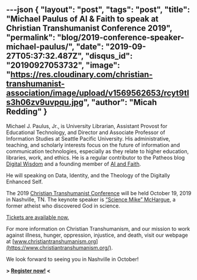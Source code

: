 ---json
{
	"layout": "post",
	"tags": "post",
    "title": "Michael Paulus of AI & Faith to speak at Christian Transhumanist Conference 2019",
    "permalink": "blog/2019-conference-speaker-michael-paulus/",
    "date": "2019-09-27T05:37:32.487Z",
    "disqus_id": "20190927053732",
    "image":  "https://res.cloudinary.com/christian-transhumanist-association/image/upload/v1569562653/rcyt9tls3h06zv9uvpqu.jpg",
    "author": "Micah Redding"
}
---
Michael J. Paulus, Jr., is University Librarian, Assistant Provost for Educational Technology, and Director and Associate Professor of Information Studies at Seattle Pacific University. His administrative, teaching, and scholarly interests focus on the future of information and communication technologies, especially as they relate to higher education, libraries, work, and ethics. He is a regular contributor to the Patheos blog [Digital Wisdom](http://www.patheos.com/blogs/digitalwisdom/) and a founding member of [AI and Faith](https://aiandfaith.org).

He will speaking on Data, Identity, and the Theology of the Digitally Enhanced Self.

The 2019 [Christian Transhumanist Conference](https://www.christiantranshumanism.org/conference/2019) will be held October 19, 2019 in Nashville, TN. The keynote speaker is [“Science Mike” McHargue](https://www.christiantranshumanism.org/podcast/21), a former atheist who discovered God in science. 

[Tickets are available now.](https://christian-transhumanist-conference-2019.eventbrite.com/)

For more information on Christian Transhumanism, and our mission to work against illness, hunger, oppression, injustice, and death, visit our webpage at [www.christiantranshumanism.org](https://www.christiantranshumanism.org/).

We look forward to seeing you in Nashville in October!

**> [Register now!](https://christian-transhumanist-conference-2019.eventbrite.com/) <**
